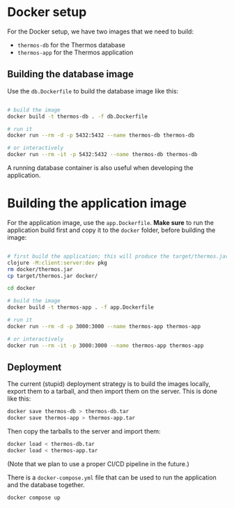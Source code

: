 # Docker setup

For the Docker setup, we have two images that we need to build:

+ `thermos-db` for the Thermos database
+ `thermos-app` for the Thermos application


## Building the database image

Use the `db.Dockerfile` to build the database image like this:

```bash

# build the image
docker build -t thermos-db . -f db.Dockerfile

# run it
docker run --rm -d -p 5432:5432 --name thermos-db thermos-db

# or interactively
docker run --rm -it -p 5432:5432 --name thermos-db thermos-db
```

A running database container is also useful when developing the application.


# Building the application image

For the application image, use the `app.Dockerfile`. **Make sure** to run the 
application build first and copy it to the `docker` folder, before building the
image:

```bash

# first build the application; this will produce the target/thermos.jar file
clojure -M:client:server:dev pkg
rm docker/thermos.jar
cp target/thermos.jar docker/

cd docker

# build the image
docker build -t thermos-app . -f app.Dockerfile

# run it
docker run --rm -d -p 3000:3000 --name thermos-app thermos-app

# or interactively
docker run --rm -it -p 3000:3000 --name thermos-app thermos-app
```


## Deployment

The current (stupid) deployment strategy is to build the images locally, export
them to a tarball, and then import them on the server. This is done like this:

```bash
docker save thermos-db > thermos-db.tar
docker save thermos-app > thermos-app.tar
```

Then copy the tarballs to the server and import them:

```bash
docker load < thermos-db.tar
docker load < thermos-app.tar
```

(Note that we plan to use a proper CI/CD pipeline in the future.)

There is a `docker-compose.yml` file that can be used to run the application
and the database together.

```bash
docker compose up
```